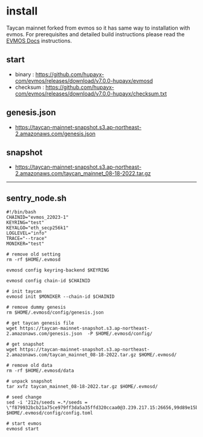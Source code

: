 # install

Taycan mainnet forked from evmos so it has same way to installation with evmos.
For prerequisites and detailed build instructions please read the [EVMOS Docs](https://docs.evmos.org/) instructions. 

## start
- binary : https://github.com/hupayx-com/evmos/releases/download/v7.0.0-hupayx/evmosd
- checksum : https://github.com/hupayx-com/evmos/releases/download/v7.0.0-hupayx/checksum.txt

## genesis.json
- https://taycan-mainnet-snapshot.s3.ap-northeast-2.amazonaws.com/genesis.json

## snapshot
- https://taycan-mainnet-snapshot.s3.ap-northeast-2.amazonaws.com/taycan_mainnet_08-18-2022.tar.gz

---
## sentry_node.sh
```
#!/bin/bash
CHAINID="evmos_22023-1"
KEYRING="test"
KEYALGO="eth_secp256k1"
LOGLEVEL="info"
TRACE="--trace"
MONIKER="test"

# remove old setting
rm -rf $HOME/.evmosd

evmosd config keyring-backend $KEYRING

evmosd config chain-id $CHAINID

# init taycan
evmosd init $MONIKER --chain-id $CHAINID

# remove dummy genesis
rm $HOME/.evmosd/config/genesis.json

# get taycan genesis file
wget https://taycan-mainnet-snapshot.s3.ap-northeast-2.amazonaws.com/genesis.json  -P $HOME/.evmosd/config/

# get snapshot
wget https://taycan-mainnet-snapshot.s3.ap-northeast-2.amazonaws.com/taycan_mainnet_08-18-2022.tar.gz $HOME/.evmosd/

# remove old data
rm -rf $HOME/.evmosd/data

# unpack snapshot
tar xvfz taycan_mainnet_08-18-2022.tar.gz $HOME/.evmosd/

# seed change
sed -i '212s/seeds =.*/seeds = \"f879932bcb21a75ce979ff3da5a35ffd320ccaa0@3.239.217.15:26656,99d89e15b1716957e8e40876d9aa0490b234b11c@13.125.228.53:26656,bd2e13c0022e7808f53a74d5ff9ed858b534d48f@18.130.167.110:26656"/' $HOME/.evmosd/config/config.toml

# start evmos
evmosd start
```

